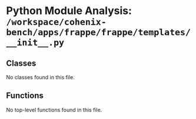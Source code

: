 # Python Module Analysis: `/workspace/cohenix-bench/apps/frappe/frappe/templates/__init__.py`

## Classes

No classes found in this file.


## Functions

No top-level functions found in this file.
